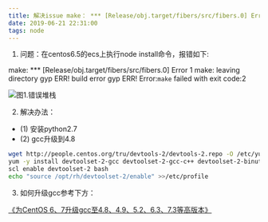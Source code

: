 ```yaml
---
title: 解决issue make： *** [Release/obj.target/fibers/src/fibers.0] Error 1 
date: 2019-06-21 22:31:00
tags: node 
---
```



1. 问题：在centos6.5的ecs上执行node install命令，报错如下:

make: *** [Release/obj.target/fibers/src/fibers.0] Error 1
make: leaving directory
gyp ERR! build error
gyp ERR! Error:`make` failed with exit code:2

![图1.错误堆栈](https://t1.picb.cc/uploads/2019/06/21/gCLXdR.png)

2. 解决办法：

- (1) 安装python2.7
- (2) gcc升级到4.8

```bash
wget http://people.centos.org/tru/devtools-2/devtools-2.repo -O /etc/yum.repos.d/devtoolset-2.repo
yum -y install devtoolset-2-gcc devtoolset-2-gcc-c++ devtoolset-2-binutils
scl enable devtoolset-2 bash
echo "source /opt/rh/devtoolset-2/enable" >>/etc/profile

```
3. 如何升级gcc参考下方：

[《为CentOS 6、7升级gcc至4.8、4.9、5.2、6.3、7.3等高版本》](https://www.vpser.net/manage/centos-6-upgrade-gcc.html)